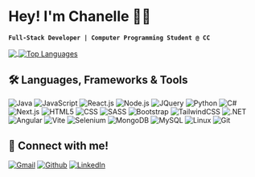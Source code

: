 # Hey! I'm Chanelle 👋🏾
**`Full-Stack Developer | Computer Programming Student @ CC`**

<div>
    <a href="https://github.com/chanelle-b">
        <img align="center" src="https://github-readme-stats.vercel.app/api?username=chanelle-b&theme=omni&show_icons=true&hide_border=false&count_private=true">
    </a>
    <a href="https://github.com/chanelle-b">
        <img align="center" src="https://github-readme-stats.vercel.app/api/top-langs/?username=chanelle-b&theme=omni&show_icons=true&hide_border=false&layout=compact" alt="Top Languages">
    </a>
</div>

## :hammer_and_wrench: Languages, Frameworks & Tools
<p>
  <img alt="Java" src="https://img.shields.io/badge/-Java-007396?style=flat-square&logo=java&logoColor=white" />
  <img alt="JavaScript" src="https://img.shields.io/badge/-JavaScript-F7DF1E?style=flat-square&logo=javascript&logoColor=black" />
  <img alt="React.js" src="https://img.shields.io/badge/-React.js-00AAFF?style=flat-square&logo=react&logoColor=white" />
  <img alt="Node.js" src="https://img.shields.io/badge/-Node.js-339933?style=flat-square&logo=node.js&logoColor=white" />
  <img alt="JQuery" src="https://img.shields.io/badge/jquery-blue?style=flat-square&logo=jquery&logoColor=white" />
  <img alt="Python" src="https://img.shields.io/badge/-Python-3776AB?style=flat-square&logo=python&logoColor=white" />
  <img alt="C#" src="https://img.shields.io/badge/c%23-%23239120.svg?style=flat-square&logo=csharp&logoColor=white" />
  <img alt="Next.js" src="https://img.shields.io/badge/-Next.js-000000?style=flat-square&logo=next.js&logoColor=white" />
  <img alt="HTML5" src="https://img.shields.io/badge/-HTML5-E34F26?style=flat-square&logo=html5&logoColor=white" />
  <img alt="CSS" src="https://img.shields.io/badge/-CSS-1572B6?style=flat-square&logo=css3&logoColor=white" />
  <img alt="SASS" src="https://img.shields.io/badge/sass-red?style=flat-square&logo=sass&logoColor=white" />
  <img alt="Bootstrap" src="https://img.shields.io/badge/bootstrap-purple?style=flat-square&logo=bootstrap&logoColor=white" />
  <img alt="TailwindCSS" src="https://img.shields.io/badge/tailwindcss-blue?style=flat-square&logo=tailwindcss&logoColor=white" />
  <img alt=".NET" src="https://img.shields.io/badge/.NET-5C2D91?style=flat-square&logo=.net&logoColor=white" />
  <img alt="Angular" src="https://img.shields.io/badge/angular-%23DD0031.svg?style=flat-square&logo=angular&logoColor=white" />
  <img alt="Vite" src="https://img.shields.io/badge/vite-%23646CFF.svg?style=flat-square&logo=vite&logoColor=white" />
  <img alt="Selenium" src="https://img.shields.io/badge/-selenium-%43B02A?style=flat-square&logo=selenium&logoColor=white" />
  <img alt="MongoDB" src="https://img.shields.io/badge/-MongoDB-47A248?style=flat-square&logo=mongodb&logoColor=white" />
  <img alt="MySQL" src="https://img.shields.io/badge/-MySQL-4479A1?style=flat-square&logo=mysql&logoColor=white" />
  <img alt="Linux" src="https://img.shields.io/badge/-Linux-FCC624?style=flat-square&logo=linux&logoColor=black" />
  <img alt="Git" src="https://img.shields.io/badge/-Git-F05032?style=flat-square&logo=git&logoColor=white" />
</p>

## :link: Connect with me!
<p>
  <a href="mailto:cblack4456@gmail.com" target="_blank"><img alt="Gmail" src="https://img.shields.io/badge/Gmail-%23D14836.svg?&style=for-the-badge&logo=gmail&logoColor=white" /></a>
  <a href="https://github.com/chanelle-b" target="_blank"><img alt="Github" src="https://img.shields.io/badge/GitHub-%2312100E.svg?&style=for-the-badge&logo=Github&logoColor=white" /></a> 
  <a href="https://www.linkedin.com/in/chanelle-blackwood-a437902aa/" target="_blank"><img alt="LinkedIn" src="https://img.shields.io/badge/linkedin-%230077B5.svg?&style=for-the-badge&logo=linkedin&logoColor=white" /></a>
</p>
